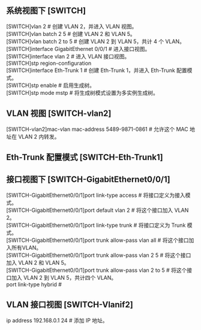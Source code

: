 ## 系统视图下 [SWITCH]    
[SWITCH]vlan 2  # 创建 VLAN 2，并进入 VLAN 视图。    
[SWITCH]vlan batch 2 5  # 创建 VLAN 2 和 VLAN 5。    
[SWITCH]vlan batch 2 to 5  # 创建 VLAN 2 到 VLAN 5，共计 4 个 VLAN。    
[SWITCH]interface GigabitEthernet 0/0/1  # 进入接口视图。    
[SWITCH]interface vlan 2  # 进入 VLAN 接口视图。    
[SWITCH]stp region-configuration    
[SWITCH]interface Eth-Trunk 1  # 创建 Eth-Trunk 1，并进入 Eth-Trunk 配置模式。    
[SWITCH]stp enable  # 启用生成树。    
[SWITCH]stp mode mstp  # 将生成树模式设置为多实例生成树。
## VLAN 视图 [SWITCH-vlan2]    
[SWITCH-vlan2]mac-vlan mac-address 5489-9871-0861 # 允许这个 MAC 地址在 VLAN 2 内转发。    
## Eth-Trunk 配置模式 [SWITCH-Eth-Trunk1]

## 接口视图下 [SWITCH-GigabitEthernet0/0/1]    

[SWITCH-GigabitEthernet0/0/1]port link-type access  # 将接口定义为接入模式。    
[SWITCH-GigabitEthernet0/0/1]port default vlan 2  # 将这个接口加入 VLAN 2。    
[SWITCH-GigabitEthernet0/0/1]port link-type trunk  # 将接口定义为 Trunk 模式。    
[SWITCH-GigabitEthernet0/0/1]port trunk allow-pass vlan all  # 将这个接口加入所有VLAN。    
[SWITCH-GigabitEthernet0/0/1]port trunk allow-pass vlan 2 5  # 将这个接口加入 VLAN 2 和 VLAN 5。    
[SWITCH-GigabitEthernet0/0/1]port trunk allow-pass vlan 2 to 5  # 将这个接口加入 VLAN 2 到 VLAN 5，共计四个 VLAN。    
port link-type hybrid  #     
## VLAN 接口视图 [SWITCH-Vlanif2]    
ip address 192.168.0.1 24  # 添加 IP 地址。    